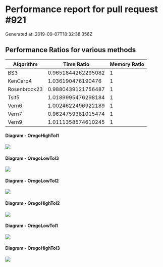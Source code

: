 # Performance report for pull request #921 

 Generated at: 2019-09-07T18:32:38.356Z

## Performance Ratios for various methods

 Algorithm | Time Ratio | Memory Ratio 
 --- | --- | --- 
 BS3 | 0.9651844262295082 | 1 
 KenCarp4 | 1.036190476190476 | 1 
 Rosenbrock23 | 0.9880439121756487 | 1 
 Tsit5 | 1.0189995476298184 | 1 
 Vern6 | 1.0024622496922189 | 1 
 Vern7 | 0.9624759381015474 | 1 
 Vern9 | 1.0111358574610245 | 1 


#### Diagram - OregoHighTol1

![](https://i.imgur.com/SGNY5sr.png)

#### Diagram - OregoLowTol3

![](https://i.imgur.com/rExxl70.png)

#### Diagram - OregoLowTol2

![](https://i.imgur.com/y6nnW2l.png)

#### Diagram - OregoHighTol2

![](https://i.imgur.com/YyMPzYC.png)

#### Diagram - OregoLowTol1

![](https://i.imgur.com/Cv9zY7Z.png)

#### Diagram - OregoHighTol3

![](https://i.imgur.com/9DJMpDM.png)


